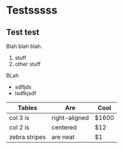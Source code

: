 # Testsssss

## Test test

Blah blah blah.

1. stuff
2. other stuff

BLah

* sdfljds
* lsdfkjsdf

| Tables        | Are           | Cool  |
| ------------- |---------------| ------|
| col 3 is      | right-aligned | $1600 |
| col 2 is      | centered      |   $12 |
| zebra stripes | are neat      |    $1 |
